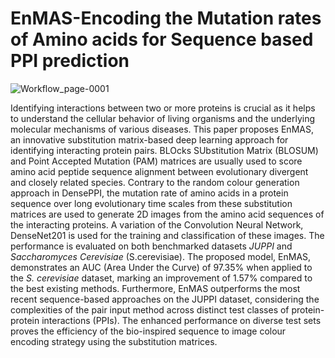 # EnMAS-Encoding the Mutation rates of Amino acids for Sequence based PPI prediction

![Workflow_page-0001](https://github.com/CMATERJU-BIOINFO/EnMAS-Encoding-the-Mutation-rates-of-Amino-acids-for-Sequence-based-PPI-prediction/assets/132830310/e4ec3495-a49d-47fc-b0fc-c90ba4d54764)

Identifying interactions between two or more proteins is crucial as it helps to understand the cellular behavior of living organisms and the underlying molecular mechanisms of various diseases. This paper proposes EnMAS, an innovative substitution matrix-based deep learning approach for identifying interacting protein pairs. BLOcks SUbstitution Matrix (BLOSUM) and Point Accepted Mutation (PAM) matrices are usually used to score amino acid peptide sequence alignment between evolutionary divergent and closely related species. Contrary to the random colour generation approach in DensePPI, the mutation rate of amino acids in a protein sequence over long evolutionary time scales from these substitution matrices are used to generate 2D images from the amino acid sequences of the interacting proteins. A variation of the Convolution Neural Network, DenseNet201 is used for the training and classification of these images. The performance is evaluated on both benchmarked datasets _JUPPI_ and _Saccharomyces Cerevisiae_ (S.cerevisiae). The proposed model, EnMAS, demonstrates an AUC (Area Under the Curve) of 97.35\% when applied to the _S. cerevisiae_ dataset, marking an improvement of 1.57\% compared to the best existing methods. Furthermore, EnMAS outperforms the most recent sequence-based approaches on the JUPPI dataset, considering the complexities of the pair input method across distinct test classes of protein-protein interactions (PPIs). The enhanced performance on diverse test sets proves the efficiency of the bio-inspired sequence to image colour encoding strategy using the substitution matrices. 
